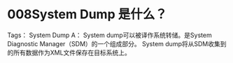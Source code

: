 # 008System Dump 是什么？
Tags： System Dump
A：
System dump可以被译作系统转储。是System Diagnostic Manager（SDM）的一个组成部分。
System dump将从SDM收集到的所有数据作为XML文件保存在目标系统上。